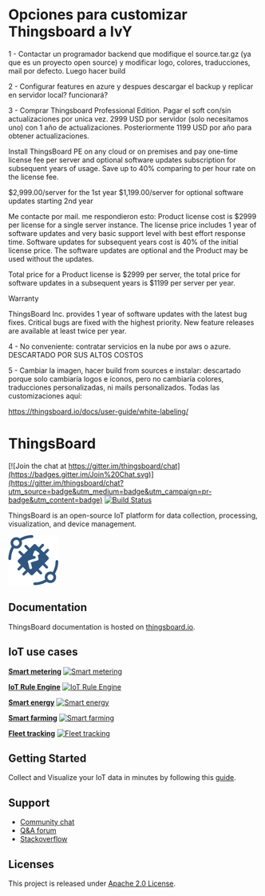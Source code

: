 # Opciones para customizar Thingsboard a IvY

1 - Contactar un programador backend que modifique el source.tar.gz (ya que es un proyecto open source) y modificar logo, colores, traducciones, mail por defecto. Luego hacer build


2 - Configurar features en azure y despues descargar el backup y replicar en servidor local? funcionará?


3 - Comprar Thingsboard Professional Edition. Pagar el soft con/sin actualizaciones por unica vez. 2999 USD por servidor (solo necesitamos uno) con 1 año de actualizaciones. Posteriormente 1199 USD por año para obtener actualizaciones.

Install ThingsBoard PE on any cloud or on premises and pay one-time license fee per server and optional software updates subscription for subsequent years of usage. Save up to 40% comparing to per hour rate on the license fee.

$2,999.00/server for the 1st year
$1,199.00/server for optional software updates starting 2nd year

Me contacte por mail. me respondieron esto: 
Product license cost is $2999 per license for a single server instance. The license price includes 1 year of software updates and very basic support level with best effort response time. Software updates for subsequent years cost is 40% of the initial license price. The software updates are optional and the Product may be used without the updates.

Total price for a Product license is $2999 per server, the total price for software updates in a subsequent years is $1199 per server per year.


Warranty

ThingsBoard Inc. provides 1 year of software updates with the latest bug fixes. Critical bugs are fixed with the highest priority. New feature releases are available at least twice per year.


4 - No conveniente: contratar servicios en la nube por aws o azure. DESCARTADO POR SUS ALTOS COSTOS


5 - Cambiar la imagen, hacer build from sources e instalar: descartado porque solo cambiaría logos e íconos, pero no cambiaría colores, traducciones personalizadas, ni mails personalizados.
Todas las customizaciones aquí: 

https://thingsboard.io/docs/user-guide/white-labeling/




    








# ThingsBoard 
[![Join the chat at https://gitter.im/thingsboard/chat](https://badges.gitter.im/Join%20Chat.svg)](https://gitter.im/thingsboard/chat?utm_source=badge&utm_medium=badge&utm_campaign=pr-badge&utm_content=badge)
[![Build Status](https://travis-ci.org/thingsboard/thingsboard.svg?branch=master)](https://travis-ci.org/thingsboard/thingsboard)

ThingsBoard is an open-source IoT platform for data collection, processing, visualization, and device management.

<img src="./img/logo.png?raw=true" width="100" height="100">

## Documentation

ThingsBoard documentation is hosted on [thingsboard.io](https://thingsboard.io/docs).

## IoT use cases

[**Smart metering**](https://thingsboard.io/smart-metering/)
[![Smart metering](https://user-images.githubusercontent.com/8308069/31455788-6888a948-aec1-11e7-9819-410e0ba785e0.gif "Smart metering")](https://thingsboard.io/smart-metering/)

[**IoT Rule Engine**](https://thingsboard.io/docs/user-guide/rule-engine-2-0/re-getting-started/)
[![IoT Rule Engine](https://thingsboard.io/images/demo/send-email-rule-chain.gif "IoT Rule Engine")](https://thingsboard.io/docs/user-guide/rule-engine-2-0/re-getting-started/)

[**Smart energy**](https://thingsboard.io/smart-energy/)
[![Smart energy](https://cloud.githubusercontent.com/assets/8308069/24495682/aebd45d0-153e-11e7-8de4-7360ed5b41ae.gif "Smart energy")](https://thingsboard.io/smart-energy/)

[**Smart farming**](https://thingsboard.io/smart-farming/)
[![Smart farming](https://cloud.githubusercontent.com/assets/8308069/24496824/10dc1144-1542-11e7-8aa1-5d3a281d5a1a.gif "Smart farming")](https://thingsboard.io/smart-farming/)

[**Fleet tracking**](https://thingsboard.io/fleet-tracking/)
[![Fleet tracking](https://cloud.githubusercontent.com/assets/8308069/24497169/3a1a61e0-1543-11e7-8d55-3c8a13f35634.gif "Fleet tracking")](https://thingsboard.io/fleet-tracking/)

## Getting Started

Collect and Visualize your IoT data in minutes by following this [guide](https://thingsboard.io/docs/getting-started-guides/helloworld/).

## Support

 - [Community chat](https://gitter.im/thingsboard/chat)
 - [Q&A forum](https://groups.google.com/forum/#!forum/thingsboard)
 - [Stackoverflow](http://stackoverflow.com/questions/tagged/thingsboard)

## Licenses

This project is released under [Apache 2.0 License](./LICENSE).
